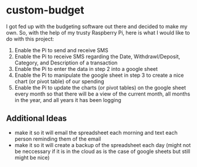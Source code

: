 # custom-budget
I got fed up with the budgeting software out there and decided to make my own. So, with the help of my trusty Raspberry Pi, here is what I would like to do with this project:

1. Enable the Pi to send and receive SMS
2. Enable the Pi to receive SMS regarding the Date, Withdrawl/Deposit, Category, and Description of a transaction
3. Enable the Pi to enter the data in step 2 into a google sheet
4. Enable the Pi to manipulate the google sheet in step 3 to create a nice chart (or pivot table) of our spending
5. Enable the Pi to update the charts (or pivot tables) on the google sheet every month so that there will be a view of the current month, all months in the year, and all years it has been logging

## Additional Ideas
* make it so it will email the spreadsheet each morning and text each person reminding them of the email
* make it so it will create a backup of the spreadsheet each day (might not be neccessary if it is in the cloud as is the case of google sheets but still might be nice)
